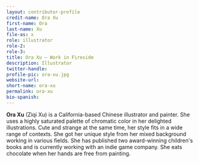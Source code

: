 ```yaml
---
layout: contributor-profile
credit-name: Ora Xu
first-name: Ora
last-name: Xu
file-as: x
role: illustrator
role-2:
role-3:
title: Ora Xu — Work in Fireside
description: Illustrator
twitter-handle:
profile-pic: ora-xu.jpg
website-url:
short-name: ora-xu
permalink: ora-xu
bio-spanish:
---
```

**Ora Xu** (Ziqi Xu) is a California-based Chinese illustrator and painter. She uses a highly saturated palette of chromatic color in her delighted illustrations. Cute and strange at the same time, her style fits in a wide range of contexts. She got her unique style from her mixed background working in various fields. She has published two award-winning children's books and is currently working with an indie game company. She eats chocolate when her hands are free from painting.
